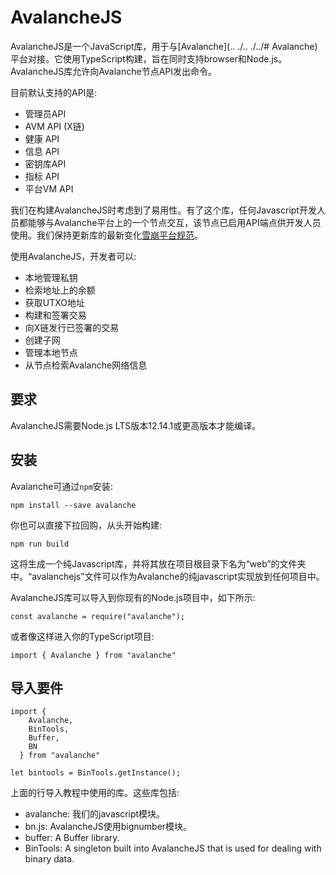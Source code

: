 # AvalancheJS

AvalancheJS是一个JavaScript库，用于与[Avalanche](.. ./.. ./../# Avalanche)平台对接。它使用TypeScript构建，旨在同时支持browser和Node.js。AvalancheJS库允许向Avalanche节点API发出命令。

目前默认支持的API是:

* 管理员API
* AVM API \(X链\)
* 健康 API
* 信息 API
* 密钥库API
* 指标 API
* 平台VM API

我们在构建AvalancheJS时考虑到了易用性。有了这个库，任何Javascript开发人员都能够与Avalanche平台上的一个节点交互，该节点已启用API端点供开发人员使用。我们保持更新库的最新变化[雪崩平台规范](https://docs.avax.network/)。

使用AvalancheJS，开发者可以:

* 本地管理私钥
* 检索地址上的余额
* 获取UTXO地址
* 构建和签署交易
* 向X链发行已签署的交易
* 创建子网
* 管理本地节点
* 从节点检索Avalanche网络信息

## 要求

AvalancheJS需要Node.js LTS版本12.14.1或更高版本才能编译。

## 安装

Avalanche可通过`npm`安装:

`npm install --save avalanche`

你也可以直接下拉回购，从头开始构建:

`npm run build`

这将生成一个纯Javascript库，并将其放在项目根目录下名为“web”的文件夹中。“avalanchejs”文件可以作为Avalanche的纯javascript实现放到任何项目中。

AvalancheJS库可以导入到你现有的Node.js项目中，如下所示:

```text
const avalanche = require("avalanche");
```

或者像这样进入你的TypeScript项目:

```text
import { Avalanche } from "avalanche"
```

## 导入要件

```text
import {
    Avalanche,
    BinTools,
    Buffer,
    BN
  } from "avalanche"

let bintools = BinTools.getInstance();
```

上面的行导入教程中使用的库。这些库包括:

* avalanche: 我们的javascript模块。
* bn.js: AvalancheJS使用bignumber模块。
* buffer: A Buffer library.
* BinTools: A singleton built into AvalancheJS that is used for dealing with binary data.

<!--stackedit_data:
eyJoaXN0b3J5IjpbLTU1MTQ0Njg2NSwxNzYxNTc4NDQyLDE1MD
k4NDE0OTRdfQ==
-->